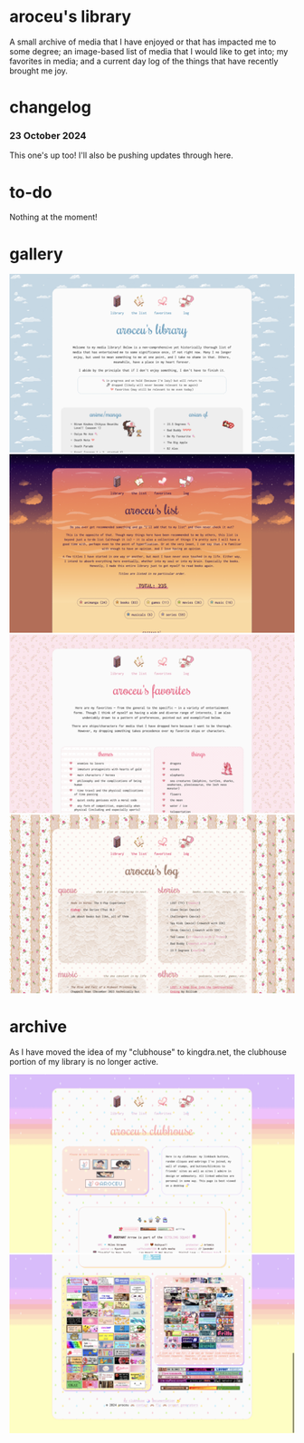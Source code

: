 # aroceu's library

A small archive of media that I have enjoyed or that has impacted me to some degree; an image-based list of media that I would like to get into; my favorites in media; and a current day log of the things that have recently brought me joy.

# changelog

### 23 October 2024

This one's up too! I'll also be pushing updates through here.

# to-do

Nothing at the moment!

# gallery
![aroceu's library: main page](screenshots/lib.png)
![aroceu's library: list page](screenshots/list.png)
![aroceu's library: fav page](screenshots/fav.png)
![aroceu's library: log page](screenshots/log.png)

# archive

As I have moved the idea of my "clubhouse" to kingdra.net, the clubhouse portion of my library is no longer active. 

![archived: aroceu's library: clubhouse](screenshots/archived-clubhouse1.png)
![archived: aroceu's library: clubhouse, bototm of page](screenshots/archived-clubhouse2.png)
